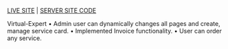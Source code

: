  [LIVE SITE](https://virtual-expert-borhanshuvo.vercel.app/)  |   [SERVER SITE CODE](https://github.com/borhanshuvo/virtual-expart-server)
 
 Virtual-Expert
•	Admin user can dynamically changes all pages and create, manage service card.
•	Implemented Invoice functionality. 
•	User can order any service. 
